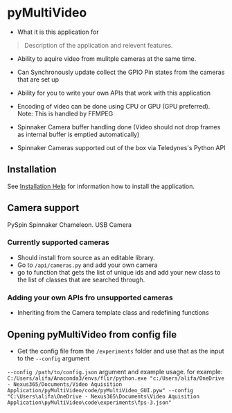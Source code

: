 # pyMultiVideo

- What it is this application for 

> Description of the application and relevent features. 

- Ability to aquire video from mulitple cameras at the same time. 
- Can Synchronously update collect the GPIO Pin states from the cameras that are set up
- Ability for you to write your own APIs that work with this application 
- Encoding of video can be done using CPU or GPU (GPU preferred). Note:  This is handled by FFMPEG
- Spinnaker Camera buffer handling done (Video should not drop frames as internal buffer is emptied automatically)

- Spinnaker Cameras supported out of the box via Teledynes's Python API

## Installation

See [Installation Help](/_installation/README.md) for information how to install the application.

## Camera support

PySpin Spinnaker Chameleon.
USB Camera

### Currently supported cameras

- Should install from source as an editable library.
- Go to `/api/cameras.py` and add your own camera
- go to function that gets the list of unique ids and add your new class to the list of classes that are searched through.

### Adding your own APIs fro unsupported cameras

- Inheriting from the Camera template class and redefining functions

## Opening pyMultiVideo from config file

- Get the config file from the `/experiments` folder and use that as the input to the `--config` argument

`--config /path/to/config.json` argument and example usage. for example: `C:/Users/alifa/Anaconda3/envs/flir/python.exe "c:/Users/alifa/OneDrive - Nexus365/Documents/Video Aquisition Application/pyMultiVideo/code/pyMultiVideo_GUI.pyw" --config "C:\Users\alifa\OneDrive - Nexus365\Documents\Video Aquisition Application\pyMultiVideo\code\experiments\fps-3.json"`

